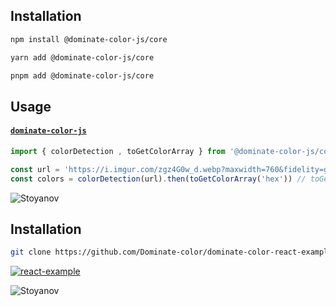## Installation
```sh
npm install @dominate-color-js/core
```

```sh
yarn add @dominate-color-js/core
```

```sh
pnpm add @dominate-color-js/core
```

## Usage

#### [`dominate-color-js`]()

```js
import { colorDetection , toGetColorArray } from '@dominate-color-js/core'

const url = 'https://i.imgur.com/zgz4G0w_d.webp?maxwidth=760&fidelity=grand'
const colors = colorDetection(url).then(toGetColorArray('hex')) // toGetColorArray => hex || rgba || rgb || color => Array<string type HEX>
```


<a><img src="https://i.imgur.com/zgz4G0w_d.webp?maxwidth=760&fidelity=grand" alt="Stoyanov"></a>


## Installation
```sh
git clone https://github.com/Dominate-color/dominate-color-react-example
```
[![react-example](https://codesandbox.io/static/img/play-codesandbox.svg)](https://codesandbox.io/p/github/Dominate-color/dominate-color-react-example)

<a><img src="https://i.imgur.com/t5XP9Fo.png" alt="Stoyanov"></a>
